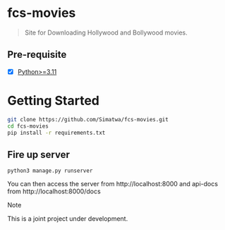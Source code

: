 # fcs-movies

> Site for Downloading Hollywood and Bollywood movies.

## Pre-requisite

- [x] [Python>=3.11](https://python.org)

# Getting Started

```sh
git clone https://github.com/Simatwa/fcs-movies.git
cd fcs-movies
pip install -r requirements.txt
```

## Fire up server

```
python3 manage.py runserver
```

You can then access the server from http://localhost:8000 and api-docs from http://localhost:8000/docs

> [!NOTE]
> This is a joint project under development.
